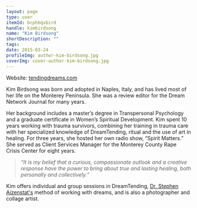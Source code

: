 ```yaml
---
layout: page
type: user
itemId: bcphbqvbird
handle: kimbirdsong
name: "Kim Birdsong"
shortDescription: ""
tags:
date: 2015-03-24
profileImg: author-kim-birdsong.jpg
coverImg: cover-author-kim-birdsong.jpg
---
```


Website: [tendingdreams.com](http://tendingdreams.com/)

Kim Birdsong was born and adopted in Naples, Italy, and has lived most of her life on the Monterey Peninsula. She was a review editor for the Dream Network Journal for many years.

Her background includes a master’s degree in Transpersonal Psychology and a graduate certificate in Women’s Spiritual Development. Kim spent 10 years working with trauma survivors, combining her training in trauma care with her specialized knowledge of DreamTending, ritual and the use of art in healing. For three years, she hosted her own radio show, “Spirit Matters.” She served as Client Services Manager for the Monterey County Rape Crisis Center for eight years.

> _“It is my belief that a curious, compassionate outlook and a creative response have the power to bring about true and lasting healing, both personally and collectively.”_

Kim offers individual and group sessions in DreamTending, [Dr. Stephen Aizenstat's](../@stephenaizenstat) method of working with dreams, and is also a photographer and collage artist.
